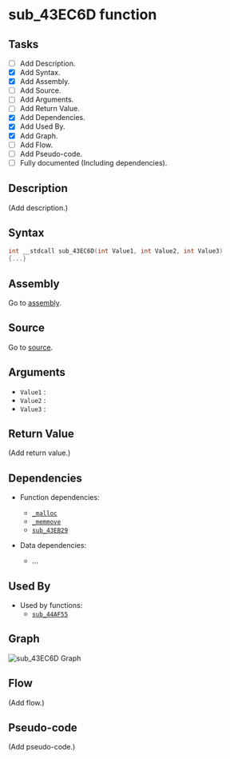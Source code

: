 # sub_43EC6D function

## Tasks

- [ ] Add Description.
- [X] Add Syntax.
- [X] Add Assembly.
- [ ] Add Source.
- [ ] Add Arguments.
- [ ] Add Return Value.
- [X] Add Dependencies.
- [X] Add Used By.
- [X] Add Graph.
- [ ] Add Flow.
- [ ] Add Pseudo-code.
- [ ] Fully documented (Including dependencies).

## Description

(Add description.)

## Syntax

```c
int __stdcall sub_43EC6D(int Value1, int Value2, int Value3)
{...}
```

## Assembly

Go to [assembly](../asm/sub_43EC6D.asm).

## Source

Go to [source](../cc/sub_43EC6D.cc).

## Arguments

* `Value1` : 
* `Value2` : 
* `Value3` : 

## Return Value

(Add return value.)

## Dependencies

* Function dependencies:
  * [`_malloc`](_malloc.md) 
  * [`_memmove`](_memmove.md) 
  * [`sub_43EB29`](sub_43EB29.md) 


* Data dependencies:
  * ...

## Used By

* Used by functions:
  * [`sub_44AF55`](../md/sub_44AF55.md)

## Graph

![sub_43EC6D Graph](../svg/sub_43EC6D.svg "sub_43EC6D Graph")

## Flow

(Add flow.)

## Pseudo-code

(Add pseudo-code.)
